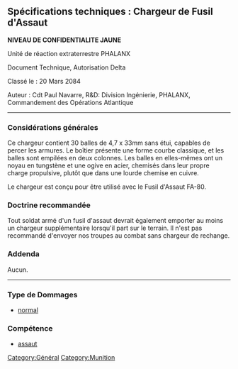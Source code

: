 ## Spécifications techniques : Chargeur de Fusil d'Assaut

**NIVEAU DE CONFIDENTIALITE JAUNE**

Unité de réaction extraterrestre PHALANX

Document Technique, Autorisation Delta

Classé le : 20 Mars 2084

Auteur : Cdt Paul Navarre, R&D: Division Ingénierie, PHALANX,
Commandement des Opérations Atlantique

------------------------------------------------------------------------

### Considérations générales

Ce chargeur contient 30 balles de 4,7 x 33mm sans étui, capables de
percer les armures. Le boîtier présente une forme courbe classique, et
les balles sont empilées en deux colonnes. Les balles en elles-mêmes ont
un noyau en tungstène et une ogive en acier, chemisés dans leur propre
charge propulsive, plutôt que dans une lourde chemise en cuivre.

Le chargeur est conçu pour être utilisé avec le Fusil d'Assaut FA-80.

### Doctrine recommandée

Tout soldat armé d'un fusil d'assaut devrait également emporter au moins
un chargeur supplémentaire lorsqu'il part sur le terrain. Il n'est pas
recommandé d'envoyer nos troupes au combat sans chargeur de rechange.

### Addenda

Aucun.

------------------------------------------------------------------------

### Type de Dommages

- [normal](Damage/normal "wikilink")

### Compétence

- [assaut](Skills/assault "wikilink")

[Category:Général](Category:Général "wikilink")
[Category:Munition](Category:Munition "wikilink")